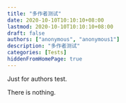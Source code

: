 ```yaml
---
title: "多作者测试"
date: 2020-10-10T10:10:10+08:00
lastmod: 2020-10-10T10:10:10+08:00
draft: false
authors: ["anonymous", "anonymous1"]
description: "多作者测试"
categories: [Tests]
hiddenFromHomePage: true
---
```


Just for authors test.

<!--more-->

There is nothing.